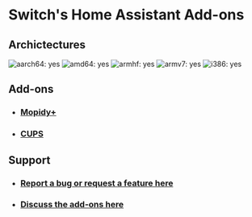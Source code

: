 # Switch's Home Assistant Add-ons
## Archictectures
![aarch64: yes](https://img.shields.io/badge/aarch64-yes-green.svg)
![amd64: yes](https://img.shields.io/badge/amd64-yes-green.svg)
![armhf: yes](https://img.shields.io/badge/armhf-yes-green.svg)
![armv7: yes](https://img.shields.io/badge/armv7-yes-green.svg)
![i386: yes](https://img.shields.io/badge/i386-yes-green.svg)

## Add-ons
- ### [Mopidy+](https://github.com/Switch123456789/Switch-s-Home-Assistant-Add-ons/blob/main/Mopidy)
- ### [CUPS](https://github.com/Switch123456789/Switch-s-Home-Assistant-Add-ons/blob/main/CUPS)

## Support
- ### [Report a bug or request a feature here](https://github.com/Switch123456789/Switch-s-Home-Assistant-Add-ons/issues)
- ### [Discuss the add-ons here](https://github.com/Switch123456789/Switch-s-Home-Assistant-Add-ons/discussions)

